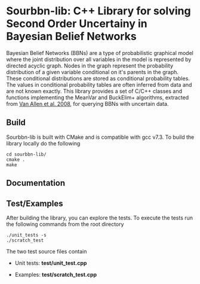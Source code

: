 # Sourbbn-lib: C++ Library for solving Second Order Uncertainy in Bayesian Belief Networks

Bayesian Belief Networks  (BBNs) are a type of probabilistic graphical model where the joint distribution over all variables in the model is represented by directed acyclic graph. Nodes in the graph represent the probability distribution of a given variable conditional on it's parents in the graph. These conditional distributions are stored as conditional probability tables. The values in conditional probability tables are often inferred from data and are not known exactly. This library provides a set of C/C++ classes and functions implementing the MeanVar and BuckElim+ algorithms, extracted from [Van Allen et al. 2008](https://doi.org/10.1016/j.artint.2007.09.004),  for querying BBNs with uncertain data.

## Build 

Sourbbn-lib is built with CMake and is compatible with gcc v7.3. To build the library locally do the following

```
cd sourbbn-lib/
cmake . 
make
```

## Documentation

## Test/Examples
After building the library, you can explore the tests. To execute the tests 
run the following commands from the root directory

```
./unit_tests -s
./scratch_test
```
The two test source files contain

 - Unit tests: **test/unit_test.cpp**

 - Examples: **test/scratch_test.cpp**

